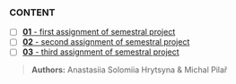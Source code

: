 ### CONTENT

- [ ] [**01** - first assignment of semestral project](01)
- [ ] [**02** - second assignment of semestral project](02)
- [ ] [**03** - third assignment of semestral project](03)

> **Authors:** Anastasiia Solomiia Hrytsyna & Michal Pilař
